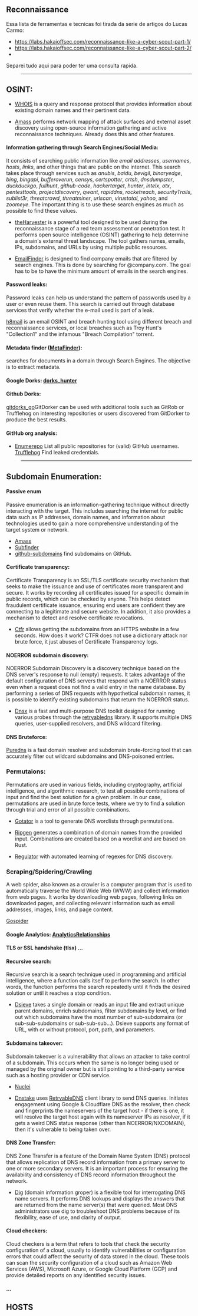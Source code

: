 
## Reconnaissance

Essa lista de ferramentas e tecnicas foi tirada da serie de artigos do Lucas Carmo:
* https://labs.hakaioffsec.com/reconnaissance-like-a-cyber-scout-part-1/
* https://labs.hakaioffsec.com/reconnaissance-like-a-cyber-scout-part-2/
*

Separei tudo aqui para poder ter uma consulta rapida.

>___

## OSINT:

* [WHOIS](https://github.com/rfc1036/whois) is a query and response protocol that provides information about existing domain names and their pertinent data.

* [Amass](https://github.com/OWASP/Amass) performs network mapping of attack surfaces and external asset discovery using open-source information gathering and active reconnaissance techniques. Already does this and other features.


#### Information gathering through Search Engines/Social Media:

It consists of searching public information like *email addresses*, *usernames*, *hosts*, *links*, and other things that are public on the internet. This search takes place through services such as *anubis*, *baidu*, *bevigil*, *binaryedge*, *bing*, *bingapi*, *bufferoverun*, *censys*, *certspotter*, *crtsh*, *dnsdumpster*, *duckduckgo*, *fullhunt*, *github-code*, *hackertarget*, *hunter*, *intelx*, *otx*, *pentesttools*, *projectdiscovery*, *qwant*, *rapiddns*, *rocketreach*, *securityTrails*, *sublist3r*, *threatcrowd*, *threatminer*, *urlscan*, *virustotal*, *yahoo*, and *zoomeye*. The important thing is to use these search engines as much as possible to find these values.

* [theHarvester](https://github.com/laramies/theHarvester) is a powerful tool designed to be used during the reconnaissance stage of a red team assessment or penetration test. It performs open source intelligence (OSINT) gathering to help determine a domain's external threat landscape. The tool gathers names, emails, IPs, subdomains, and URLs by using multiple public resources.

* [EmailFinder](https://github.com/Josue87/EmailFinder) is designed to find company emails that are filtered by search engines. This is done by searching for @company.com. The goal has to be to have the minimum amount of emails in the search engines.


#### Password leaks:

Password leaks can help us understand the pattern of passwords used by a user or even reuse them. This search is carried out through database services that verify whether the e-mail used is part of a leak.

[h8mail](https://github.com/khast3x/h8mail) is an email OSINT and breach hunting tool using different breach and reconnaissance services, or local breaches such as Troy Hunt's "Collection1" and the infamous "Breach Compilation" torrent.


#### Metadata finder ([MetaFinder](https://github.com/Josue87/MetaFinder)):
searches for documents in a domain through Search Engines. The objective is to extract metadata.

#### Google Dorks: [dorks_hunter](https://github.com/six2dez/dorks_hunter)

#### Github Dorks:
[gitdorks_go](https://github.com/damit5/gitdorks_go)GitDorker can be used with additional tools such as GitRob or Trufflehog on interesting repositories or users discovered from GitDorker to produce the best results.

#### GitHub org analysis:
* [Enumerepo](https://github.com/trickest/enumerepo) List all public repositories for (valid) GitHub usernames. [Trufflehog](https://github.com/trufflesecurity/trufflehog) Find leaked credentials.

>___

## Subdomain Enumeration:

#### Passive enum

Passive enumeration is an information-gathering technique without directly interacting with the target. This includes searching the internet for public data such as IP addresses, domain names, and information about technologies used to gain a more comprehensive understanding of the target system or network.

* [Amass](https://github.com/OWASP/Amass)
* [Subfinder](https://github.com/projectdiscovery/subfinder)
* [github-subdomains](https://github.com/gwen001/github-subdomains) find subdomains on GitHub.


#### Certificate transparency:

Certificate Transparency is an SSL/TLS certificate security mechanism that seeks to make the issuance and use of certificates more transparent and secure. It works by recording all certificates issued for a specific domain in public records, which can be checked by anyone. This helps detect fraudulent certificate issuance, ensuring end users are confident they are connecting to a legitimate and secure website. In addition, it also provides a mechanism to detect and resolve certificate revocations.

* [Ctfr](https://github.com/UnaPibaGeek/ctfr) allows getting the subdomains from an HTTPS website in a few seconds.
How does it work? CTFR does not use a dictionary attack nor brute force, it just abuses of Certificate Transparency logs.

#### NOERROR subdomain discovery:

NOERROR Subdomain Discovery is a discovery technique based on the DNS server's response to null (empty) requests. It takes advantage of the default configuration of DNS servers that respond with a NOERROR status even when a request does not find a valid entry in the name database. By performing a series of DNS requests with hypothetical subdomain names, it is possible to identify existing subdomains that return the NOERROR status.

* [Dnsx](https://github.com/projectdiscovery/dnsx) is a fast and multi-purpose DNS toolkit designed for running various probes through the [retryabledns](https://github.com/projectdiscovery/retryabledns) library. It supports multiple DNS queries, user-supplied resolvers, and DNS wildcard filtering.

#### DNS Bruteforce: 

[Puredns](https://github.com/d3mondev/puredns) is a fast domain resolver and subdomain brute-forcing tool that can accurately filter out wildcard subdomains and DNS-poisoned entries.


### Permutaions: 

Permutations are used in various fields, including cryptography, artificial intelligence, and algorithmic research, to test all possible combinations of input and find the best solution for a given problem. In our case, permutations are used in brute force tests, where we try to find a solution through trial and error of all possible combinations.

* [Gotator](https://github.com/Josue87/gotator) is a tool to generate DNS wordlists through permutations. 

* [Ripgen](https://github.com/resyncgg/ripgen) generates a combination of domain names from the provided input. Combinations are created based on a wordlist and are based on Rust.

* [Regulator](https://github.com/cramppet/regulator) with automated learning of regexes for DNS discovery.


### Scraping/Spidering/Crawling

A web spider, also known as a crawler is a computer program that is used to automatically traverse the World Wide Web (WWW) and collect information from web pages. It works by downloading web pages, following links on downloaded pages, and collecting relevant information such as email addresses, images, links, and page content.

[Gospider](https://github.com/jaeles-project/gospider)


#### Google Analytics: [AnalyticsRelationships](https://github.com/Josue87/AnalyticsRelationships)



#### TLS or SSL handshake (tlsx) ...

#### Recursive search:

Recursive search is a search technique used in programming and artificial intelligence, where a function calls itself to perform the search. In other words, the function performs the search repeatedly until it finds the desired solution or until it reaches a stop condition.

* [Dsieve](https://github.com/trickest/dsieve) takes a single domain or reads an input file and extract unique parent domains, enrich subdomains, filter subdomains by level, or find out which subdomains have the most number of sub-subdomains (or sub-sub-subdomains or sub-sub-sub...). Dsieve supports any format of URL, with or without protocol, port, path, and parameters.



#### Subdomains takeover:

Subdomain takeover is a vulnerability that allows an attacker to take control of a subdomain. This occurs when the same is no longer being used or managed by the original owner but is still pointing to a third-party service such as a hosting provider or CDN service.

* [Nuclei](https://github.com/projectdiscovery/nuclei)

* [Dnstake](https://github.com/pwnesia/dnstake) uses [RetryableDNS](https://github.com/projectdiscovery/retryabledns) client library to send DNS queries. Initiates engagement using Google & Cloudflare DNS as the resolver, then check and fingerprints the nameservers of the target host - if there is one, it will resolve the target host again with its nameserver IPs as resolver, if it gets a weird DNS status response (other than NOERROR/NXDOMAIN), then it's vulnerable to being taken over.


####  DNS Zone Transfer:

DNS Zone Transfer is a feature of the Domain Name System (DNS) protocol that allows replication of DNS record information from a primary server to one or more secondary servers. It is an important process for ensuring the availability and consistency of DNS record information throughout the network.

* [Dig](https://linux.die.net/man/1/dig) (domain information groper) is a flexible tool for interrogating DNS name servers. It performs DNS lookups and displays the answers that are returned from the name server(s) that were queried. Most DNS administrators use dig to troubleshoot DNS problems because of its flexibility, ease of use, and clarity of output.


#### Cloud checkers:

Cloud checkers is a term that refers to tools that check the security configuration of a cloud, usually to identify vulnerabilities or configuration errors that could affect the security of data stored in the cloud. These tools can scan the security configuration of a cloud such as Amazon Web Services (AWS), Microsoft Azure, or Google Cloud Platform (GCP) and provide detailed reports on any identified security issues.

#### ...

## HOSTS